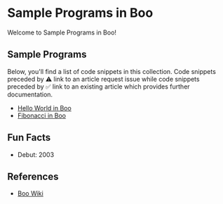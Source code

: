# Sample Programs in Boo

Welcome to Sample Programs in Boo!

## Sample Programs

Below, you'll find a list of code snippets in this collection.
Code snippets preceded by :warning: link to an article request 
issue while code snippets preceded by :white_check_mark: link
to an existing article which provides further documentation.

- [Hello World in Boo][1]
- [Fibonacci in Boo][2]

## Fun Facts

- Debut: 2003

## References

- [Boo Wiki][3]


[1]: https://github.com/subhayuroy/sample-programs/blob/master/archive/b/boo/helloworld.boo
[2]: https://github.com/subhayuroy/sample-programs/blob/master/archive/b/boo/fibonacci.boo
[3]: https://en.wikipedia.org/wiki/Boo_(programming_language)
